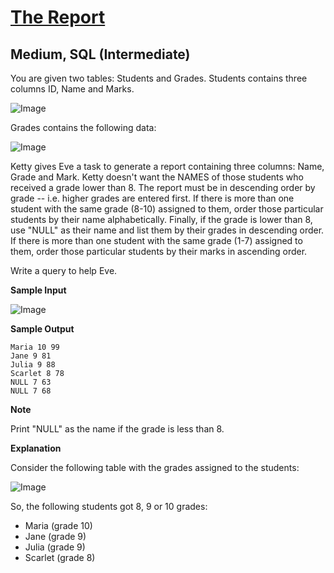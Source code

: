 # [The Report](https://www.hackerrank.com/challenges/the-report/problem?isFullScreen=true)

## Medium, SQL (Intermediate)
You are given two tables: Students and Grades. Students contains three columns ID, Name and Marks.

![Image](https://github.com/user-attachments/assets/9af5a9bc-16dc-4f7c-9c6d-4962f01c5824)

Grades contains the following data:

![Image](https://github.com/user-attachments/assets/d63ad3e6-a45d-4fd4-9752-e06a615d4bd9)

Ketty gives Eve a task to generate a report containing three columns: Name, Grade and Mark. Ketty doesn't want the NAMES of those students who received a grade lower than 8. The report must be in descending order by grade -- i.e. higher grades are entered first. If there is more than one student with the same grade (8-10) assigned to them, order those particular students by their name alphabetically. Finally, if the grade is lower than 8, use "NULL" as their name and list them by their grades in descending order. If there is more than one student with the same grade (1-7) assigned to them, order those particular students by their marks in ascending order.

Write a query to help Eve.


**Sample Input**

![Image](https://github.com/user-attachments/assets/c3fc1541-482a-482a-9be7-771695c93f62)

**Sample Output**
```
Maria 10 99
Jane 9 81
Julia 9 88 
Scarlet 8 78
NULL 7 63
NULL 7 68
```

**Note**

Print "NULL"  as the name if the grade is less than 8.

**Explanation**

Consider the following table with the grades assigned to the students:

![Image](https://github.com/user-attachments/assets/a98d3867-a46a-45ee-b6c7-db4733a86f88)

So, the following students got 8, 9 or 10 grades:

- Maria (grade 10)
- Jane (grade 9)
- Julia (grade 9)
- Scarlet (grade 8)